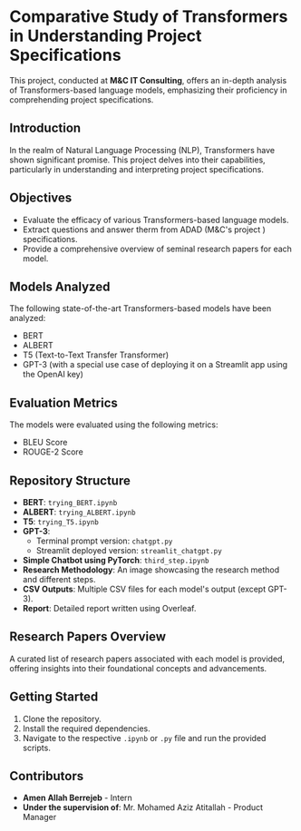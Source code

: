 # Comparative Study of Transformers in Understanding Project Specifications

This project, conducted at **M&C IT Consulting**, offers an in-depth analysis of Transformers-based language models, emphasizing their proficiency in comprehending project specifications.

## Introduction

In the realm of Natural Language Processing (NLP), Transformers have shown significant promise. This project delves into their capabilities, particularly in understanding and interpreting project specifications.

## Objectives

- Evaluate the efficacy of various Transformers-based language models.
- Extract questions and answer therm from ADAD (M&C's project ) specifications.
- Provide a comprehensive overview of seminal research papers for each model.

## Models Analyzed

The following state-of-the-art Transformers-based models have been analyzed:

- BERT
- ALBERT
- T5 (Text-to-Text Transfer Transformer)
- GPT-3 (with a special use case of deploying it on a Streamlit app using the OpenAI key)

## Evaluation Metrics

The models were evaluated using the following metrics:

- BLEU Score
- ROUGE-2 Score

## Repository Structure

- **BERT**: `trying_BERT.ipynb`
- **ALBERT**: `trying_ALBERT.ipynb`
- **T5**: `trying_T5.ipynb`
- **GPT-3**: 
  - Terminal prompt version: `chatgpt.py`
  - Streamlit deployed version: `streamlit_chatgpt.py`
- **Simple Chatbot using PyTorch**: `third_step.ipynb`
- **Research Methodology**: An image showcasing the research method and different steps.
- **CSV Outputs**: Multiple CSV files for each model's output (except GPT-3).
- **Report**: Detailed report written using Overleaf.

## Research Papers Overview

A curated list of research papers associated with each model is provided, offering insights into their foundational concepts and advancements.

## Getting Started

1. Clone the repository.
2. Install the required dependencies.
3. Navigate to the respective `.ipynb` or `.py` file and run the provided scripts.

## Contributors

- **Amen Allah Berrejeb** - Intern
- **Under the supervision of**: Mr. Mohamed Aziz Atitallah - Product Manager

